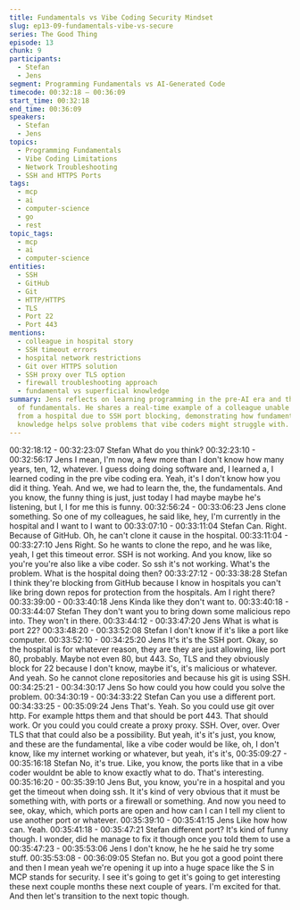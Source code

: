 ```yaml
---
title: Fundamentals vs Vibe Coding Security Mindset
slug: ep13-09-fundamentals-vibe-vs-secure
series: The Good Thing
episode: 13
chunk: 9
participants:
  - Stefan
  - Jens
segment: Programming Fundamentals vs AI-Generated Code
timecode: 00:32:18 – 00:36:09
start_time: 00:32:18
end_time: 00:36:09
speakers:
  - Stefan
  - Jens
topics:
  - Programming Fundamentals
  - Vibe Coding Limitations
  - Network Troubleshooting
  - SSH and HTTPS Ports
tags:
  - mcp
  - ai
  - computer-science
  - go
  - rest
topic_tags:
  - mcp
  - ai
  - computer-science
entities:
  - SSH
  - GitHub
  - Git
  - HTTP/HTTPS
  - TLS
  - Port 22
  - Port 443
mentions:
  - colleague in hospital story
  - SSH timeout errors
  - hospital network restrictions
  - Git over HTTPS solution
  - SSH proxy over TLS option
  - firewall troubleshooting approach
  - fundamental vs superficial knowledge
summary: Jens reflects on learning programming in the pre-AI era and the importance
  of fundamentals. He shares a real-time example of a colleague unable to clone repositories
  from a hospital due to SSH port blocking, demonstrating how fundamental networking
  knowledge helps solve problems that vibe coders might struggle with.
---
```


00:32:18:12 - 00:32:23:07
Stefan
What do you think?
00:32:23:10 - 00:32:56:17
Jens
I mean, I'm now, a few more than I don't know how many years, ten, 12, whatever. I guess doing
doing software and, I learned a, I learned coding in the pre vibe coding era. Yeah, it's I don't
know how you did it thing. Yeah. And we, we had to learn the, the, the fundamentals. And you
know, the funny thing is just, just today I had maybe maybe he's listening, but I, I for me this is
funny.
00:32:56:24 - 00:33:06:23
Jens
clone something.
So one of my colleagues, he said like, hey, I'm currently in the hospital and I want to I want to
00:33:07:10 - 00:33:11:04
Stefan
Can. Right. Because of GitHub. Oh, he can't clone it cause in the hospital.
00:33:11:04 - 00:33:27:10
Jens
Right. So he wants to clone the repo, and he was like, yeah, I get this timeout error. SSH is not
working. And you know, like so you're you're also like a vibe coder. So ssh it's not working.
What's the problem. What is the hospital doing then?
00:33:27:12 - 00:33:38:28
Stefan
I think they're blocking from GitHub because I know in hospitals you can't like bring down repos
for protection from the hospitals. Am I right there?
00:33:39:00 - 00:33:40:18
Jens
Kinda like they don't want to.
00:33:40:18 - 00:33:44:07
Stefan
They don't want you to bring down some malicious repo into. They won't in there.
00:33:44:12 - 00:33:47:20
Jens
What is what is port 22?
00:33:48:20 - 00:33:52:08
Stefan
I don't know if it's like a port like computer.
00:33:52:10 - 00:34:25:20
Jens
It's it's the SSH port. Okay, so the hospital is for whatever reason, they are they are just
allowing, like port 80, probably. Maybe not even 80, but 443. So, TLS and they obviously block
for 22 because I don't know, maybe it's, it's malicious or whatever. And yeah. So he cannot
clone repositories and because his git is using SSH.
00:34:25:21 - 00:34:30:17
Jens
So how could you how could you solve the problem.
00:34:30:19 - 00:34:33:22
Stefan
Can you use a different port.
00:34:33:25 - 00:35:09:24
Jens
That's. Yeah. So you could use git over http. For example https them and that should be port
443. That should work. Or you could you could create a proxy proxy. SSH. Over, over. Over TLS
that that could also be a possibility. But yeah, it's it's just, you know, and these are the
fundamental, like a vibe coder would be like, oh, I don't know, like my internet working or
whatever, but yeah, it's it's,
00:35:09:27 - 00:35:16:18
Stefan
No, it's true. Like, you know, the ports like that in a vibe coder wouldnt be able to know exactly
what to do. That's interesting.
00:35:16:20 - 00:35:39:10
Jens
But, you know, you're in a hospital and you get the timeout when doing ssh. It it's kind of very
obvious that it must be something with, with ports or a firewall or something. And now you need
to see, okay, which, which ports are open and how can I can I tell my client to use another port
or whatever.
00:35:39:10 - 00:35:41:15
Jens
Like how how can. Yeah.
00:35:41:18 - 00:35:47:21
Stefan
different port?
It's kind of funny though. I wonder, did he manage to fix it though once you told them to use a
00:35:47:23 - 00:35:53:06
Jens
I don't know, he he he said he try some stuff.
00:35:53:08 - 00:36:09:05
Stefan
no. But you got a good point there and then I mean yeah we're opening it up into a huge space
like the S in MCP stands for security. I see it's going to get it's going to get interesting these next
couple months these next couple of years. I'm excited for that. And then let's transition to the
next topic though.